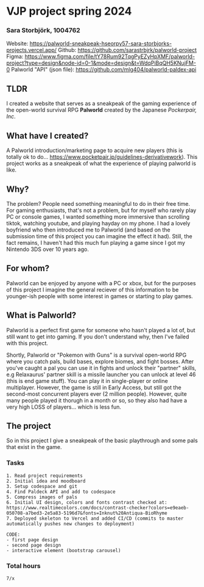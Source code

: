 # VJP project spring 2024

### Sara Storbjörk, 1004762

Website: https://palworld-sneakpeak-hseorpy57-sara-storbjorks-projects.vercel.app/
Github: https://github.com/sarastrbjrk/palworld-project
Figma: https://www.figma.com/file/tY78Rum92TqgPyEZyHpXMF/palworld-project?type=design&node-id=0-1&mode=design&t=WdqPiBqQH5KNujFM-0 
Palworld "API" (json file): https://github.com/mlg404/palworld-paldex-api 
    
## TLDR
I created a website that serves as a sneakpeak of the gaming experience of the open-world survival RPG **Palworld** created by the Japanese *Pockerpair, Inc*. 

## What have I created?
A Palworld introduction/marketing page to acquire new players (this is totally ok to do... https://www.pocketpair.jp/guidelines-derivativework). This project works as a sneakpeak of what the experience of playing palworld is like. 

## Why?

The problem? People need something meaningful to do in their free time. For gaming enthusiasts, that's not a problem, but for myself who rarely play PC or console games, I wanted something more immersive than scrolling tiktok, watching youtube, and playing hayday on my phone. I had a lovely boyfriend who then introduced me to Palworld (and based on the submission time of this project you can imagine the effect it had). Still, the fact remains, I haven't had this much fun playing a game since I got my Nintendo 3DS over 10 years ago.

## For whom?

Palworld can be enjoyed by anyone with a PC or xbox, but for the purposes of this project I imagine the general reciever of this information to be younger-ish people with some interest in games or starting to play games. 

## What is Palworld?
Palworld is a perfect first game for someone who hasn't played a lot of, but still want to get into gaming. If you don't understand why, then I've failed with this project.

Shortly, Palworld or "Pokemon with Guns" is a survival open-world RPG where you catch pals, build bases, explore biomes, and fight bosses. After you've caught a pal you can use it in fights and unlock their "partner" skills, e.g Relaxaurus' partner skill is a missile launcher you can unlock at level 46 (this is end game stuff). You can play it in single-player or online multiplayer. However, the game is still in Early Access, but still got the second-most concurrent players ever (2 million people). However, quite many people played it thorugh in a month or so, so they also had have a very high LOSS of players... which is less fun. 

## The project

So in this project I give a sneakpeak of the basic playthrough and some pals that exist in the game. 

### Tasks 

    1. Read project requirements
    2. Initial idea and moodboard
    3. Setup codespace and git
    4. Find Paldeck API and add to codespace
    5. Compress images of pals 
    6. Initial UI design, colors and fonts contrast checked at: https://www.realtimecolors.com/docs/contrast-checker?colors=e9eaeb-050708-a7bed3-2e5a83-5196d7&fonts=Inknut%20Antiqua-BioRhyme
    7. Deployed skeleton to Vercel and added CI/CD (commits to master automatically pushes new changes to deployment)
    
    CODE: 
    - first page design
    - second page design
    - interactive element (bootstrap carousel)

### Total hours

    7/x
